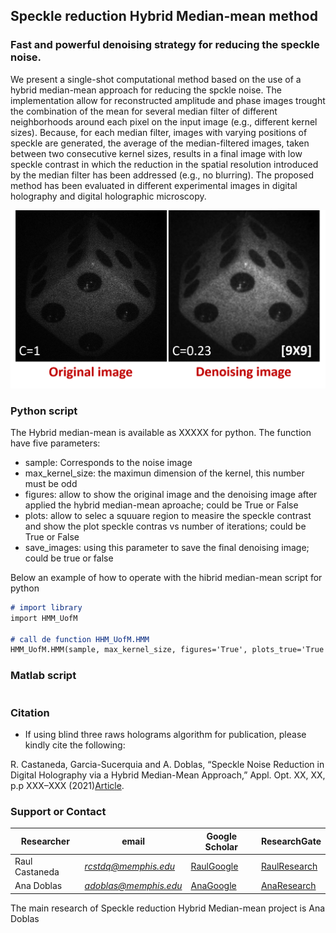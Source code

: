 ## Speckle reduction Hybrid Median-mean method
### Fast and powerful denoising strategy for reducing the speckle noise. 

We present a single-shot computational method based on the use of a hybrid median-mean approach for reducing the spckle noise. The implementation allow for reconstructed amplitude and phase images trought the combination of the mean for several median filter of different neighborhoods around each pixel on the input image (e.g., different kernel sizes). Because, for each median filter, images with varying positions of speckle are generated, the average of the median-filtered images, taken between two consecutive kernel sizes, results in a final image with low speckle contrast in which the reduction in the spatial resolution introduced by the median filter has been addressed (e.g., no blurring). The proposed method has been evaluated in different experimental images in digital holography and digital holographic microscopy. 

<p align="center">
<img src="Images/die.png" alt="hi" class="inline"/>
</p>


### Python script
The Hybrid median-mean is available as XXXXX for python. The function have five parameters: 
- sample: Corresponds to the noise image 
- max_kernel_size: the maximun dimension of the kernel, this number must be odd 
- figures: allow to show the original image and the denoising image after applied the hybrid median-mean aproache; could be True or False 
- plots: allow to selec a squuare region to measire the speckle contrast and show the plot speckle contras vs number of iterations; could be True or False
- save_images: using this parameter to save the final denoising image; could be true or false

 Below an example of how to operate with the hibrid median-mean script for python
 
```markdown
# import library
import HMM_UofM

# call de function HHM_UofM.HMM
HMM_UofM.HMM(sample, max_kernel_size, figures='True', plots_true='True', save_images='True')
```

### Matlab script 
```markdown

```

### Citation
* If using blind three raws holograms algorithm for publication, please kindly cite the following:

 R. Castaneda, Garcia-Sucerquia and A. Doblas, “Speckle Noise Reduction in Digital Holography via a Hybrid Median-Mean Approach,” Appl. Opt. XX, XX, p.p XXX–XXX (2021)[Article](https://).

### Support or Contact

| Researcher  | email | Google Scholar | ResearchGate |
| ------------- | ------------- |-------------| -------------|
| Raul Castaneda | *rcstdq@memphis.edu* | [RaulGoogle](https://scholar.google.com/citations?user=RBtkL1oAAAAJ&hl=en) | [RaulResearch](https://www.researchgate.net/profile/Raul_Castaneda_Quintero)
| Ana Doblas| *adoblas@memphis.edu* | [AnaGoogle](https://scholar.google.es/citations?user=PvvDEMYAAAAJ&hl=en) | [AnaResearch](https://www.researchgate.net/profile/Ana_Doblas2) |

The main research of Speckle reduction Hybrid Median-mean project is Ana Doblas 
